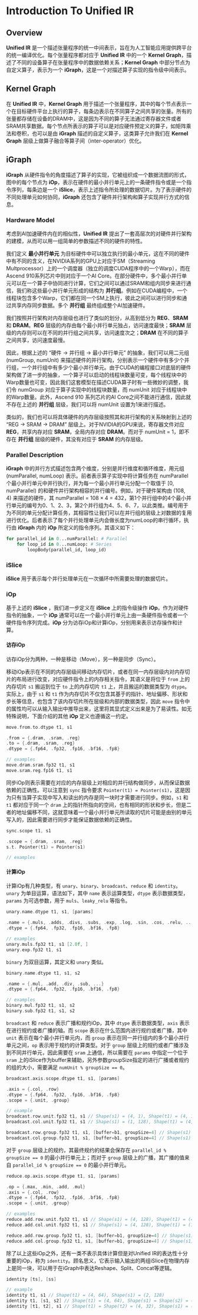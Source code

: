 # Introduction To Unified IR

## Overview

**Unified IR** 是一个描述张量程序的统一中间表示，旨在为人工智能应用提供跨平台的统一编译优化。每个张量程序都对应于 **Unified IR** 中的一个 **Kernel Graph**，描述了不同的设备算子在张量程序中的数据依赖关系；**Kernel Graph** 中部分节点为自定义算子，表示为一个 **iGraph**，这是一个对描述算子实现的指令级中间表示。

## Kernel Graph

在 **Unified IR** 中，**Kernel Graph** 用于描述一个张量程序，其中的每个节点表示一个在目标硬件平台上执行的算子，每条边表示在不同算子之间共享的张量。所有的张量都存储在设备的DRAM中，这是因为不同的算子无法通过寄存器文件或者SRAM共享数据。每个节点所表示的算子可以是对应硬件预定义的算子，如矩阵乘法和卷积，也可以是由 **iGraph** 描述的自定义算子，这类算子允许我们在 **Kernel Graph** 层级上做算子融合等算子间（inter-operator）优化。

## iGraph

**iGraph** 从硬件指令的角度描述了算子的实现，它被组织成一个数据流图的形式，图中的每个节点为 **iOp**，表示在硬件的最小并行单元上的一条硬件指令或是一个指令序列，每条边是一个 **iSlice**，表示上述指令所处理的数据切片。为了表示硬件的不同处理单元如何协同，**iGraph** 还包含了硬件并行架构和算子实现并行方式的信息。

### Hardware Model

考虑到AI加速硬件内在的相似性，**Unified IR** 提出了一套高层次的对硬件并行架构的建模，从而可以用一组简单的参数描述不同的硬件的特性。

我们定义 **最小并行单元** 为目标硬件中可以独立执行的最小单元，这在不同的硬件中有不同的含义，在NVIDIA系列的GPU上对应于SM（Streaming Multprocessor）上的一个调度器（独立的调度CUDA程序中的一个Warp），而在Ascend 910系列芯片中则对应于一个AI Core。在部分硬件中，多个最小并行单元可以在一个算子中协同进行计算，它们之间可以通过SRAM和组内同步来进行通信，我们称这些最小并行单元形成的结构为 **并行组**。例如在CUDA编程中，一个线程块包含多个Warp，它们都在同一个SM上执行，彼此之间可以进行同步和通过共享内存同步数据。多个 **并行组** 最终组成整个AI加速硬件。

我们按照并行架构对内存层级也进行了类似的划分，从高到低分为 **REG**、**SRAM** 和 **DRAM**。**REG** 层级的内存由每个最小并行单元独占，访问速度最快；**SRAM** 层级的内存则可以在不同的并行组之间共享，访问速度次之；**DRAM** 在不同的算子之间共享，访问速度最慢。

因此，根据上述的 “硬件 -> 并行组 -> 最小并行单元” 的抽象，我们可以用二元组 (numGroup, numUnit) 来描述硬件的并行架构，分别表示一个硬件中有多少个并行组，一个并行组中有多少个最小并行单元。由于CUDA的编程接口对底层的硬件架构做了进一步的抽象，一个算子可以启动的线程块数量可变，每个线程块中的Warp数量也可变，因此我们这套模型在描述CUDA算子时有一些微妙的调整，我们令 numGroup 对应于算子实现中的线程块数量，而 numUnit 对应于线程块中的Warp数量。此外，Ascend 910 系列芯片的AI Core之间不能进行通信，因此就不存在上述的 **并行组** 层级，我们可以将 numUnit 设置为1来进行描述。

类似的，我们也可以将具体硬件的内存层级按照其和并行架构的关系映射到上述的 “REG -> SRAM -> DRAM” 层级上。对于NVIDIA的GPU来说，寄存器文件对应 **REG**，共享内存对应 **SRAM**，全局内存对应 **DRAM**。而对于 numUnit = 1，即不存在 **并行组** 层级的硬件，其没有对应于 **SRAM** 的内存层级。

### Parallel Description

**iGraph** 中的并行方式描述包含两个维度，分别是并行维度和循环维度，用元组 (numParallel, numLoop) 表示。前者表示算子实现中将计算任务在 numParallel 个最小并行单元中并行执行，并为每一个最小并行单元分配一个取值于 [0, numParallel) 的和硬件并行架构相容的并行编号。例如，对于硬件架构由 (108, 4) 来描述的硬件，其 numParallel = $108 \times 4$ = $432$，第1个并行组中的4个最小并行单元的编号为0、1、2、3，第2个并行组为4、5、6、7，以此类推。编号用于为不同的单元分配计算任务，其相容性让我们可以在并行组的层级上对数据的复用进行优化。后者表示了每个并行处理单元内会做长度为numLoop的串行循环，执行由 **iGraph** 内的 **iOp** 所定义的指令序列。其语义如下：

```python
for parallel_id in 0...numParallel: # Parallel
    for loop_id in 0...numLoop: # Series
        loopBody(parallel_id, loop_id)
```

### iSlice

**iSlice** 用于表示每个并行处理单元在一次循环中所需要处理的数据切片。

### iOp

基于上述的 **iSlice** ，我们进一步定义在 **iSlice** 上的指令级操作 **iOp**。作为对硬件指令的抽象，一个 **iOp** 通常可以在一个最小并行单元上由一条硬件指令或者一个硬件指令序列完成。**iOp** 分为访存iOp和计算iOp，分别用来表示访存操作和计算。

#### 访存iOp
访存iOp分为两种，一种是移动（Move），另一种是同步（Sync）。

移动iOp表示在不同的内存层级间移动内存切片，或者在同一内存层级内对内存切片的布局进行改变，对应硬件指令上的内存相关指令，其语义是将位于 `from` 上的内存切片 `s1` 搬运到位于 `to` 上的内存切片 `t1` 上，并且搬运的数据类型为 `dtype`。实际上，由于 `s1` 和 `t1` 作为内存切片不仅包含其基于的指针、地址偏移、形状和步长等信息，也包含了该内存切片所在层级和内部的数据类型，因此 `move` 指令中的属性均可以从输入输出中推导出来，这里将其显式定义出来是为了易读性。如无特殊说明，下面介绍的其他 **iOp** 定义也遵循这一约定。

```c
move.from.to.dtype t1, s1

.from = {.dram, .sram, .reg}
.to = {.dram, .sram, .reg}
.dtype = {.fp64, .fp32, .fp16, .bf16, .fp8}

// examples
move.dram.sram.fp32 t1, s1
move.sram.reg.fp16 t1, s1
```

同步iOp则表示需要在对应的内存层级上对相应的并行结构做同步，从而保证数据依赖的正确性。可以注意到 `sync` 指令要求 `Pointer(t1) = Pointer(s1)`，这是因为只有当算子实现中写入和读出的内存是同一块时才需要进行同步。例如，`s1` 和 `t1` 都对应于同一个 `dram` 上的指针所指向的空间，也有相同的形状和步长，但是二者的地址偏移不同，这就意味着一个最小并行单元所读取的切片可能是由别的单元写入的，因此需要进行同步才能保证数据依赖的正确性。

```c
sync.scope t1, s1

.scope = {.dram, .sram, .reg}
s.t. Pointer(t1) = Pointer(s1)

// examples
```

#### 计算iOp

计算iOp有几种类型，有 `unary`、`binary`、`broadcast`、`reduce` 和 `identity`。`unary` 为单目运算，语法如下，其中 `name` 表示运算类型，`dtype` 表示数据类型，`params` 为可选参数，用于 `muls`、`leaky_relu` 等指令。

```c
unary.name.dtype t1, s1, [params]

.name = {.muls, .adds, .divs, .subs, .exp, .log, .sin, .cos, .relu, ...}
.dtype = {.fp64, .fp32, .fp16, .bf16, .fp8}

// examples
unary.muls.fp32 t1, s1 [2.0f, ]
unary.exp.fp32 t1, s1
```

`binary` 为双目运算，其定义和 `unary` 类似。

```c
binary.name.dtype t1, s1, s2

.name = {.mul, .add, .div, .sub, ...}
.dtype = {.fp64, .fp32, .fp16, .bf16, .fp8}

// examples
binary.mul.fp32 t1, s1, s2
binary.sub.fp32 t1, s1, s2
```

`broadcast` 和 `reduce` 表示广播和规约iOp，其中 `dtype` 表示数据类型，`axis` 表示在进行规约或者广播的轴。而 `scope` 表示在什么范围内进行规约或者广播，其中 `unit` 表示在每个最小并行单元内，而 `group` 表示在同一并行组内的多个最小并行单元之间，`op` 表示用于规约的计算类型。对于 `group` 层级上的规约或者广播涉及到不同并行单元，因此需要在 `sram` 上通信，所以需要在 `params` 中指定一个位于 `sram` 上的iSlice作为buffer来辅助，另外参数groupSize指定的进行广播或者规约的组的大小，需要满足 `numUnit % groupSize == 0`。

```c
broadcast.axis.scope.dtype t1, s1, [params]

.axis = {.col, .row}
.dtype = {.fp64, .fp32, .fp16, .bf16, .fp8}
.scope = {.unit, .group}

// example
broadcast.row.unit.fp32 t1, s1 // Shape(s1) = (4, 1), Shape(t1) = (4, 128)
broadcast.col.unit.fp32 t1, s1 // Shape(s1) = (1, 128), Shape(t1) = (4, 128)

broadcast.row.group.fp32 t1, s1, [buffer=b1, groupSize=4] // Shape(s1) = (4, 1), Shape(t1) = (4, 128), numUnit = 8
broadcast.col.group.fp32 t1, s1, [buffer=b1, groupSize=4] // Shape(s1) = (1, 128), Shape(t1) = (4, 128), numUnit = 8
```

对于 `group` 层级上的规约，其最终规约的结果会保存在 `parallel_id % groupSize == 0` 的最小并行单元上；而对于 `group` 层级上的广播，其广播的值来自 `parallel_id % groupSize == 0` 的最小并行单元。

```c
reduce.op.axis.scope.dtype t1, s1, [params]

.op = {.max, .min, .add, .mul}
.axis = {.col, .row}
.dtype = {.fp64, .fp32, .fp16, .bf16, .fp8}
.scope = {.unit, .group}

// examples
reduce.add.row.unit.fp32 t1, s1 // Shape(s1) = (4, 128), Shape(t1) = (4, 1)
reduce.add.col.unit.fp32 t1, s1 // Shape(s1) = (4, 128), Shape(t1) = (1, 128)

reduce.add.row.group.fp32 t1, s1, [buffer=b1, groupSize=4] // Shape(s1) = (4, 128), Shape(t1) = (1, 128), numUnit = 8
reduce.add.col.group.fp32 t1, s1, [buffer=b1, groupSize=4] // Shape(s1) = (4, 128), Shape(t1) = (1, 128), numUnit = 8
```

除了以上这些iOp之外，还有一类不表示具体计算但是对Unified IR的表达性十分重要的iOp，称为 `identity`。顾名思义，它表示输入输出的两组iSlice在物理内存上是同一块，可以用于在iGraph中表达Reshape、Split、Concat等逻辑。

```c
identity [ts], [ss]

// example
identity t1, s1 // Shape(t1) = (4, 64), Shape(s1) = (2, 128)
identity t1, [s1, s2] // Shape(t1) = (4, 64), Shape(s1) = Shape(s2) = (4, 32)
identity [t1, t2], s1 // Shape(t1) = Shape(t2) = (4, 32), Shape(s1) = (4, 64)
```